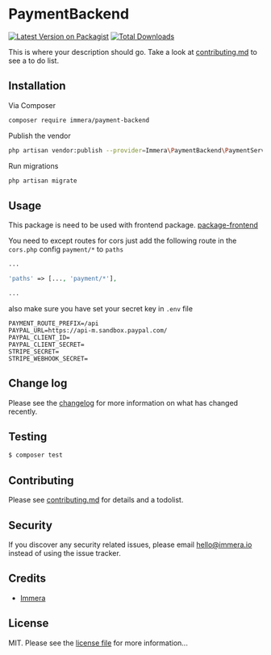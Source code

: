 # PaymentBackend

[![Latest Version on Packagist][ico-version]][link-packagist]
[![Total Downloads][ico-downloads]][link-downloads]

This is where your description should go. Take a look at [contributing.md](contributing.md) to see a to do list.

## Installation

Via Composer

``` bash
composer require immera/payment-backend
```

Publish the vendor
```bash
php artisan vendor:publish --provider=Immera\PaymentBackend\PaymentServiceProvider
```

Run migrations
```bash
php artisan migrate
```

## Usage

This package is need to be used with frontend package. [package-frontend](https://github.com/Immera/pkg-payment-frontend)

You need to except routes for cors
just add the following route in the `cors.php` config
`payment/*` to `paths`

```php
...

'paths' => [..., 'payment/*'],

...
```

also make sure you have set your secret key in `.env` file

```
PAYMENT_ROUTE_PREFIX=/api
PAYPAL_URL=https://api-m.sandbox.paypal.com/
PAYPAL_CLIENT_ID=
PAYPAL_CLIENT_SECRET=
STRIPE_SECRET=
STRIPE_WEBHOOK_SECRET=
```


## Change log

Please see the [changelog](changelog.md) for more information on what has changed recently.

## Testing

``` bash
$ composer test
```

## Contributing

Please see [contributing.md](contributing.md) for details and a todolist.

## Security

If you discover any security related issues, please email hello@immera.io instead of using the issue tracker.

## Credits

- [Immera][link-author]

## License

MIT. Please see the [license file](license.md) for more information...

[ico-version]: https://img.shields.io/packagist/v/immera/payment-backend.svg?style=flat-square
[ico-downloads]: https://img.shields.io/packagist/dt/immera/payment-backend.svg?style=flat-square
[ico-travis]: https://img.shields.io/travis/immera/payment-backend/master.svg?style=flat-square
[ico-styleci]: https://styleci.io/repos/12345678/shield

[link-packagist]: https://packagist.org/packages/immera/payment-backend
[link-downloads]: https://packagist.org/packages/immera/payment-backend
[link-travis]: https://travis-ci.org/immera/payment-backend
[link-styleci]: https://styleci.io/repos/12345678
[link-author]: https://github.com/immera
